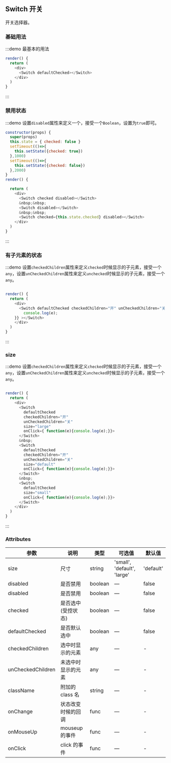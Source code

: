 ## Switch 开关

开关选择器。

### 基础用法

:::demo 最基本的用法

```js
render() {
  return (
    <div>
      <Switch defaultChecked></Switch>
    </div>
  )
}
```

:::

### 禁用状态

:::demo 设置`disabled`属性来定义一个，接受一个`Boolean`，设置为`true`即可。

```js
constructor(props) {
  super(props)
  this.state = { checked: false }
  setTimeout(()=>{
    this.setState({checked: true})
  },1000)
  setTimeout(()=>{
    this.setState({checked: false})
  },2000)
}
render() {

  return (
    <div>
      <Switch checked disabled></Switch>
      &nbsp;&nbsp;
      <Switch disabled></Switch>
      &nbsp;&nbsp;
      <Switch checked={this.state.checked} disabled></Switch>
    </div>
  )
}
```

:::

### 有子元素的状态

:::demo 设置`checkedChildren`属性来定义`checked`时候显示的子元素，接受一个`any`，设置`unCheckedChildren`属性来定义`unchecked`时候显示的子元素，接受一个`any`。

```js

render() {
  return (
    <div>
      <Switch defaultChecked checkedChildren="开" unCheckedChildren="关"  onClick={ function(e){
        console.log(e);
    }} ></Switch>
    </div>
  )
}
```

:::

### size

:::demo 设置`checkedChildren`属性来定义`checked`时候显示的子元素，接受一个`any`，设置`unCheckedChildren`属性来定义`unchecked`时候显示的子元素，接受一个`any`。

```js

render() {
  return (
    <div>
      <Switch
        defaultChecked
        checkedChildren="开"
        unCheckedChildren="关"
        size="large"
        onClick={ function(e){console.log(e);}}>
      </Switch>
      &nbsp;
      <Switch
        defaultChecked
        checkedChildren="开"
        unCheckedChildren="关"
        size="default"
        onClick={ function(e){console.log(e);}}>
      </Switch>
      &nbsp;
      <Switch
        defaultChecked
        size="small"
        onClick={ function(e){console.log(e);}}>
      </Switch>
    </div>
  )
}
```

:::

### Attributes

| 参数              | 说明               | 类型    | 可选值                      | 默认值    |
| ----------------- | ------------------ | ------- | --------------------------- | --------- |
| size              | 尺寸               | string  | 'small', 'default', 'large' | 'default' |
| disabled          | 是否禁用           | boolean | —                           | false     |
| disabled          | 是否禁用           | boolean | —                           | false     |
| checked           | 是否选中(受控状态) | boolean | —                           | false     |
| defaultChecked    | 是否默认选中       | boolean | —                           | false     |
| checkedChildren   | 选中时显示的元素   | any     | —                           | -         |
| unCheckedChildren | 未选中时显示的元素 | any     | —                           | -         |
| className         | 附加的 class 名    | string  | —                           | -         |
| onChange          | 状态改变时候的回调 | func    | —                           | -         |
| onMouseUp         | mouseup 的事件     | func    | —                           | -         |
| onClick           | click 的事件       | func    | —                           | -         |
